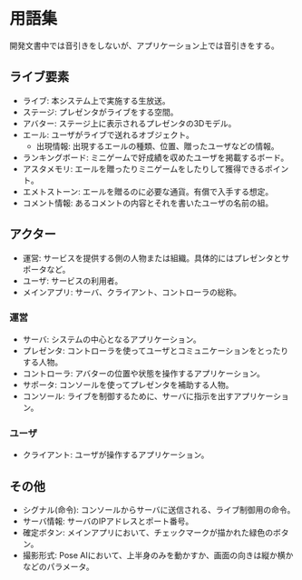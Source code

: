 # 用語集

開発文書中では音引きをしないが、アプリケーション上では音引きをする。

## ライブ要素

- ライブ: 本システム上で実施する生放送。
- ステージ: プレゼンタがライブをする空間。
- アバター: ステージ上に表示されるプレゼンタの3Dモデル。
- エール: ユーザがライブで送れるオブジェクト。
	- 出現情報: 出現するエールの種類、位置、贈ったユーザなどの情報。
- ランキングボード: ミニゲームで好成績を収めたユーザを掲載するボード。
- アスタメモリ: エールを贈ったりミニゲームをしたりして獲得できるポイント。
- エメトストーン: エールを贈るのに必要な通貨。有償で入手する想定。
- コメント情報: あるコメントの内容とそれを書いたユーザの名前の組。

## アクター

- 運営: サービスを提供する側の人物または組織。具体的にはプレゼンタとサポータなど。
- ユーザ: サービスの利用者。
- メインアプリ: サーバ、クライアント、コントローラの総称。

### 運営

- サーバ: システムの中心となるアプリケーション。
- プレゼンタ: コントローラを使ってユーザとコミュニケーションをとったりする人物。
- コントローラ: アバターの位置や状態を操作するアプリケーション。
- サポータ: コンソールを使ってプレゼンタを補助する人物。
- コンソール: ライブを制御するために、サーバに指示を出すアプリケーション。

### ユーザ

- クライアント: ユーザが操作するアプリケーション。

## その他

- シグナル(命令): コンソールからサーバに送信される、ライブ制御用の命令。
- サーバ情報: サーバのIPアドレスとポート番号。
- 確定ボタン: メインアプリにおいて、チェックマークが描かれた緑色のボタン。
- 撮影形式: Pose AIにおいて、上半身のみを動かすか、画面の向きは縦か横かなどのパラメータ。